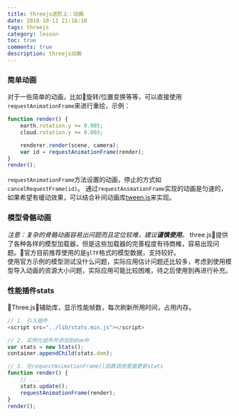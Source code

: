```yaml
---
title: threejs进阶上：动画
date: 2018-10-11 21:16:18
tags: threejs
category: lesson
toc: true
comments: true
description: threejs动画
---
```


### 简单动画
对于一些简单的动画，比如旋转/位置变换等等，可以直接使用`requestAnimationFrame`来进行重绘，示例：   
```JavaScript
function render() {
    earth.rotation.y += 0.005;
    cloud.rotation.y += 0.003;

    renderer.render(scene, camera);
    var id = requestAnimationFrame(render);
}
render();
```

`requestAnimationFrame`方法设置的动画，停止的方式如`cancelRequestFrame(id)`。
通过`requestAnimationFrame`实现的动画是匀速的，如果希望有缓动效果，可以结合补间动画库[tween.js](http://www.createjs.cc/tweenjs/)来实现。


### 模型骨骼动画
*注意：复杂的骨骼动画容易出问题而且定位较难，建议**谨慎使用**。*
three.js提供了各种各样的模型加载器，但是这些加载器的完善程度有待商榷，容易出现问题。官方目前推荐使用的是`glTF`格式的模型数据，支持较好。   
使用官方示例的模型测试没什么问题，实际应用估计问题还比较多，考虑到使用模型导入动画的资源大小问题，实际应用可能比较困难，待之后使用到再进行补充。

### 性能插件stats
Three.js辅助库，显示性能帧数，每次刷新所用时间，占用内存。   
```JavaScript
// 1. 引入插件
<script src="../lib/stats.min.js"></script>

// 2. 实例化组件并添加到dom中
var stats = new Stats();
container.appendChild(stats.dom);

// 3. 在requestAnimationFrame()函数调用里面更新stats
function render() {
    // ...
    stats.update();
    requestAnimationFrame(render);
}
render();
```